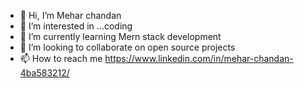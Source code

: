 - 👋 Hi, I’m Mehar chandan
- 👀 I’m interested in ...coding
- 🌱 I’m currently learning Mern stack development
- 💞️ I’m looking to collaborate on open source projects
- 📫 How to reach me https://www.linkedin.com/in/mehar-chandan-4ba583212/
